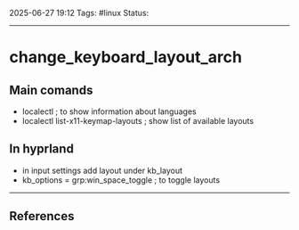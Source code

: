 
2025-06-27 19:12
Tags: #linux
Status:

---
# change_keyboard_layout_arch
## Main comands
- localectl ; to show information about languages
- localectl list-x11-keymap-layouts ; show list of available layouts
## In hyprland
- in input settings add layout under kb_layout
- kb_options = grp:win_space_toggle ; to toggle layouts


---
## References



